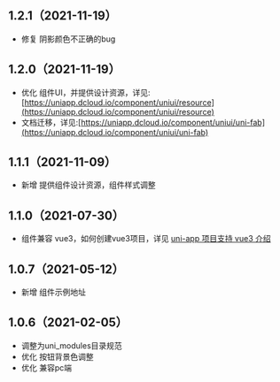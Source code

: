## 1.2.1（2021-11-19）

- 修复 阴影颜色不正确的bug

## 1.2.0（2021-11-19）

- 优化
  组件UI，并提供设计资源，详见:[https://uniapp.dcloud.io/component/uniui/resource](https://uniapp.dcloud.io/component/uniui/resource)
- 文档迁移，详见:[https://uniapp.dcloud.io/component/uniui/uni-fab](https://uniapp.dcloud.io/component/uniui/uni-fab)

## 1.1.1（2021-11-09）

- 新增 提供组件设计资源，组件样式调整

## 1.1.0（2021-07-30）

- 组件兼容 vue3，如何创建vue3项目，详见 [uni-app 项目支持 vue3 介绍](https://ask.dcloud.net.cn/article/37834)

## 1.0.7（2021-05-12）

- 新增 组件示例地址

## 1.0.6（2021-02-05）

- 调整为uni_modules目录规范
- 优化 按钮背景色调整
- 优化 兼容pc端
